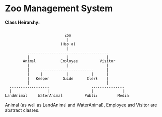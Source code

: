 Zoo Management System
=====================

**Class Heirarchy:**

```

                           Zoo
                            |
                         (Has a)
                            |
          -------------------------------------
          |                 |                 |
        Animal           Employee          Visitor
          |                 |                 |
          |     ------------------------      |
          |     |           |          |      |
          |   Keeper      Guide      Clerk    |
          |                                   |
  ------------------                   ---------------
  |                |                   |             |
LandAnimal     WaterAnimal          Public         Media

```

Animal (as well as LandAnimal and WaterAnimal), Employee and Visitor are abstract classes.
